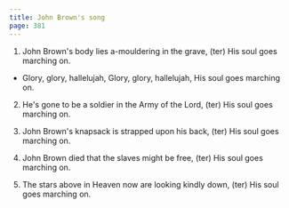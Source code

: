 ```yaml
---
title: John Brown's song
page: 381
---  
```



1.  John Brown's body lies a-mouldering in the grave, (ter)
His soul goes marching on.


- Glory, glory, hallelujah,
Glory, glory, hallelujah,
His soul goes marching on.


2. He's gone to be a soldier in the Army of the Lord, (ter)
His soul goes marching on.


3. John Brown's knapsack is strapped upon his back, (ter)
His soul goes marching on.


4. John Brown died that the slaves might be free, (ter)
His soul goes marching on.


5. The stars above in Heaven now are looking kindly down, (ter)
His soul goes marching on.
